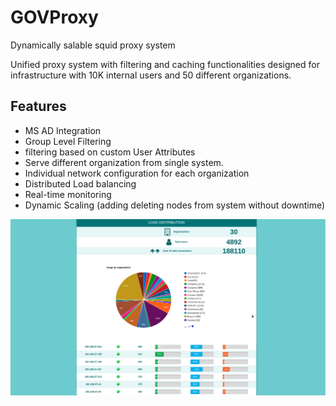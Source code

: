 
# GOVProxy
Dynamically salable squid proxy system

Unified proxy system with filtering and caching functionalities designed for infrastructure with 10K internal users and 50 different organizations.

## Features
- MS AD Integration
- Group Level Filtering
- filtering based on custom User Attributes
- Serve different organization from single system.
- Individual network configuration for each organization
- Distributed Load balancing
- Real-time monitoring
- Dynamic Scaling (adding deleting nodes from system without downtime)

![alt tag](https://raw.githubusercontent.com/nika-chkhikvishvili/GOVProxy/master/GOVProxy.png)
